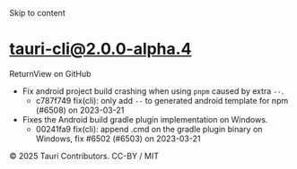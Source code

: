 Skip to content
# tauri-cli@2.0.0-alpha.4
ReturnView on GitHub
  * Fix android project build crashing when using `pnpm` caused by extra `--`. 
    * c787f749 fix(cli): only add `--` to generated android template for npm (#6508) on 2023-03-21
  * Fixes the Android build gradle plugin implementation on Windows. 
    * 00241fa9 fix(cli): append .cmd on the gradle plugin binary on Windows, fix #6502 (#6503) on 2023-03-21


© 2025 Tauri Contributors. CC-BY / MIT
